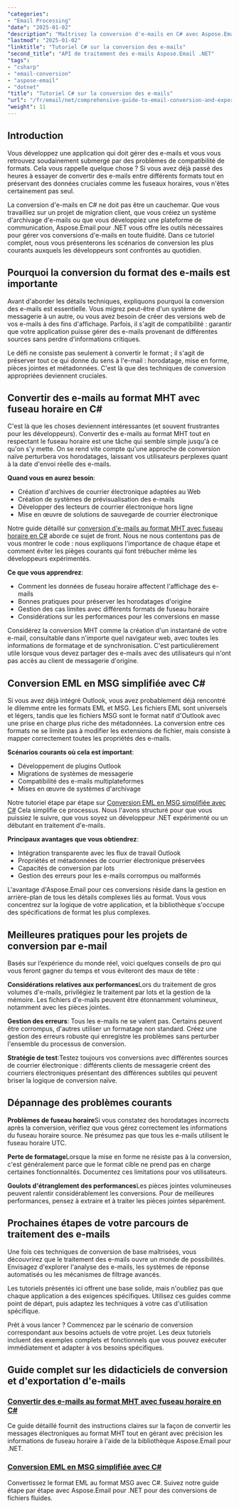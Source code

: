 ```yaml
---
"categories":
- "Email Processing"
"date": "2025-01-02"
"description": "Maîtrisez la conversion d'e-mails en C# avec Aspose.Email .NET. Apprenez la conversion MHT et EML vers MSG avec gestion des fuseaux horaires. Tutoriel pas à pas pour les développeurs."
"lastmod": "2025-01-02"
"linktitle": "Tutoriel C# sur la conversion des e-mails"
"second_title": "API de traitement des e-mails Aspose.Email .NET"
"tags":
- "csharp"
- "email-conversion"
- "aspose-email"
- "dotnet"
"title": "Tutoriel C# sur la conversion des e-mails"
"url": "/fr/email/net/comprehensive-guide-to-email-conversion-and-export/"
"weight": 11
---
```


## Introduction

Vous développez une application qui doit gérer des e-mails et vous vous retrouvez soudainement submergé par des problèmes de compatibilité de formats. Cela vous rappelle quelque chose ? Si vous avez déjà passé des heures à essayer de convertir des e-mails entre différents formats tout en préservant des données cruciales comme les fuseaux horaires, vous n'êtes certainement pas seul.

La conversion d'e-mails en C# ne doit pas être un cauchemar. Que vous travailliez sur un projet de migration client, que vous créiez un système d'archivage d'e-mails ou que vous développiez une plateforme de communication, Aspose.Email pour .NET vous offre les outils nécessaires pour gérer vos conversions d'e-mails en toute fluidité. Dans ce tutoriel complet, nous vous présenterons les scénarios de conversion les plus courants auxquels les développeurs sont confrontés au quotidien.

## Pourquoi la conversion du format des e-mails est importante

Avant d'aborder les détails techniques, expliquons pourquoi la conversion des e-mails est essentielle. Vous migrez peut-être d'un système de messagerie à un autre, ou vous avez besoin de créer des versions web de vos e-mails à des fins d'affichage. Parfois, il s'agit de compatibilité : garantir que votre application puisse gérer des e-mails provenant de différentes sources sans perdre d'informations critiques.

Le défi ne consiste pas seulement à convertir le format ; il s'agit de préserver tout ce qui donne du sens à l'e-mail : horodatage, mise en forme, pièces jointes et métadonnées. C'est là que des techniques de conversion appropriées deviennent cruciales.

## Convertir des e-mails au format MHT avec fuseau horaire en C#

C'est là que les choses deviennent intéressantes (et souvent frustrantes pour les développeurs). Convertir des e-mails au format MHT tout en respectant le fuseau horaire est une tâche qui semble simple jusqu'à ce qu'on s'y mette. On se rend vite compte qu'une approche de conversion naïve perturbera vos horodatages, laissant vos utilisateurs perplexes quant à la date d'envoi réelle des e-mails.

**Quand vous en aurez besoin**: 
- Création d'archives de courrier électronique adaptées au Web
- Création de systèmes de prévisualisation des e-mails
- Développer des lecteurs de courrier électronique hors ligne
- Mise en œuvre de solutions de sauvegarde de courrier électronique

Notre guide détaillé sur [conversion d'e-mails au format MHT avec fuseau horaire en C#](./convert-emails-to-mht-format-with-timezone-in-csharp/) aborde ce sujet de front. Nous ne nous contentons pas de vous montrer le code : nous expliquons l'importance de chaque étape et comment éviter les pièges courants qui font trébucher même les développeurs expérimentés.

**Ce que vous apprendrez**:
- Comment les données de fuseau horaire affectent l'affichage des e-mails
- Bonnes pratiques pour préserver les horodatages d'origine
- Gestion des cas limites avec différents formats de fuseau horaire
- Considérations sur les performances pour les conversions en masse

Considérez la conversion MHT comme la création d'un instantané de votre e-mail, consultable dans n'importe quel navigateur web, avec toutes les informations de formatage et de synchronisation. C'est particulièrement utile lorsque vous devez partager des e-mails avec des utilisateurs qui n'ont pas accès au client de messagerie d'origine.

## Conversion EML en MSG simplifiée avec C#

Si vous avez déjà intégré Outlook, vous avez probablement déjà rencontré le dilemme entre les formats EML et MSG. Les fichiers EML sont universels et légers, tandis que les fichiers MSG sont le format natif d'Outlook avec une prise en charge plus riche des métadonnées. La conversion entre ces formats ne se limite pas à modifier les extensions de fichier, mais consiste à mapper correctement toutes les propriétés des e-mails.

**Scénarios courants où cela est important**:
- Développement de plugins Outlook
- Migrations de systèmes de messagerie
- Compatibilité des e-mails multiplateformes
- Mises en œuvre de systèmes d'archivage

Notre tutoriel étape par étape sur [Conversion EML en MSG simplifiée avec C#](./eml-to-msg-convert-made-easy-using-csharp/) Cela simplifie ce processus. Nous l'avons structuré pour que vous puissiez le suivre, que vous soyez un développeur .NET expérimenté ou un débutant en traitement d'e-mails.

**Principaux avantages que vous obtiendrez**:
- Intégration transparente avec les flux de travail Outlook
- Propriétés et métadonnées de courrier électronique préservées
- Capacités de conversion par lots
- Gestion des erreurs pour les e-mails corrompus ou malformés

L'avantage d'Aspose.Email pour ces conversions réside dans la gestion en arrière-plan de tous les détails complexes liés au format. Vous vous concentrez sur la logique de votre application, et la bibliothèque s'occupe des spécifications de format les plus complexes.

## Meilleures pratiques pour les projets de conversion par e-mail

Basés sur l’expérience du monde réel, voici quelques conseils de pro qui vous feront gagner du temps et vous éviteront des maux de tête :

**Considérations relatives aux performances**Lors du traitement de gros volumes d'e-mails, privilégiez le traitement par lots et la gestion de la mémoire. Les fichiers d'e-mails peuvent être étonnamment volumineux, notamment avec les pièces jointes.

**Gestion des erreurs**: Tous les e-mails ne se valent pas. Certains peuvent être corrompus, d'autres utiliser un formatage non standard. Créez une gestion des erreurs robuste qui enregistre les problèmes sans perturber l'ensemble du processus de conversion.

**Stratégie de test**:Testez toujours vos conversions avec différentes sources de courrier électronique : différents clients de messagerie créent des courriers électroniques présentant des différences subtiles qui peuvent briser la logique de conversion naïve.

## Dépannage des problèmes courants

**Problèmes de fuseau horaire**Si vous constatez des horodatages incorrects après la conversion, vérifiez que vous gérez correctement les informations du fuseau horaire source. Ne présumez pas que tous les e-mails utilisent le fuseau horaire UTC.

**Perte de formatage**Lorsque la mise en forme ne résiste pas à la conversion, c'est généralement parce que le format cible ne prend pas en charge certaines fonctionnalités. Documentez ces limitations pour vos utilisateurs.

**Goulots d'étranglement des performances**Les pièces jointes volumineuses peuvent ralentir considérablement les conversions. Pour de meilleures performances, pensez à extraire et à traiter les pièces jointes séparément.

## Prochaines étapes de votre parcours de traitement des e-mails

Une fois ces techniques de conversion de base maîtrisées, vous découvrirez que le traitement des e-mails ouvre un monde de possibilités. Envisagez d'explorer l'analyse des e-mails, les systèmes de réponse automatisés ou les mécanismes de filtrage avancés.

Les tutoriels présentés ici offrent une base solide, mais n'oubliez pas que chaque application a des exigences spécifiques. Utilisez ces guides comme point de départ, puis adaptez les techniques à votre cas d'utilisation spécifique.

Prêt à vous lancer ? Commencez par le scénario de conversion correspondant aux besoins actuels de votre projet. Les deux tutoriels incluent des exemples complets et fonctionnels que vous pouvez exécuter immédiatement et adapter à vos besoins spécifiques.

## Guide complet sur les didacticiels de conversion et d'exportation d'e-mails
### [Convertir des e-mails au format MHT avec fuseau horaire en C#](./convert-emails-to-mht-format-with-timezone-in-csharp/)
Ce guide détaillé fournit des instructions claires sur la façon de convertir les messages électroniques au format MHT tout en gérant avec précision les informations de fuseau horaire à l'aide de la bibliothèque Aspose.Email pour .NET.
### [Conversion EML en MSG simplifiée avec C#](./eml-to-msg-convert-made-easy-using-csharp/)
Convertissez le format EML au format MSG avec C#. Suivez notre guide étape par étape avec Aspose.Email pour .NET pour des conversions de fichiers fluides.